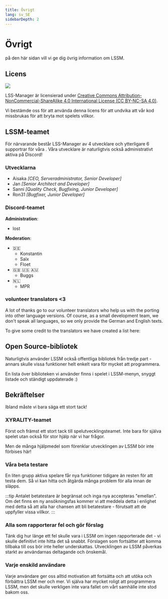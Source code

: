 ```yaml
---
title: Övrigt
lang: sv_SE
sidebarDepth: 2
---
```


# Övrigt

på den här sidan vill vi ge dig övrig information om LSSM.

## Licens
[![](https://mirrors.creativecommons.org/presskit/buttons/88x31/svg/by-nc-sa.eu.svg)][license]


LSS-Manager är licensierad under [Creative Commons Attribution-NonCommercial-ShareAlike 4.0 International License (CC BY-NC-SA 4.0)][license].

Vi bestämde oss för att använda denna licens för att undvika att vår kod missbrukas för att bryta mot spelets villkor.

## LSSM-teamet
För närvarande består LSS-Manager av 4 utvecklare och ytterligare 6 supportrar för våra <discord/>. Våra utvecklare är naturligtvis också administrativt aktiva på Discord!

### Utvecklarna
* Aisaka *[CEO, Serveradministrator, Senior Developer]*
* Jan *[Senior Architect and Developer]*
* Sanni *[Quality Check, Bugfixing, Junior Developer]*
* Ron31 *[Bugfixer, Junior Developer]*

### Discord-teamet
**Administration**:
* lost

**Moderation**:
* 🇩🇪
    * Konstantin
    * Saïx
    * Floet
* 🇬🇧 🇺🇸 🇦🇺
    * Buggs
* 🇳🇱
    * MPR

### volunteer translators <3
A lot of thanks go to our volunteer translators who help us with the porting into other language versions. Of course, as a small development team, we don't speak all languages, so we only provide the German and English texts.

To give some credit to the translators we have created a list here:
<translators/>

## Open Source-bibliotek
Naturligtvis använder LSSM också offentliga bibliotek från tredje part - annars skulle vissa funktioner helt enkelt vara för mycket att programmera.

En lista över biblioteken vi använder finns i spelet i LSSM-menyn, snyggt listade och ständigt uppdaterade :)

## Bekräftelser
Ibland måste vi bara säga ett stort tack!

### XYRALITY-teamet
Först och främst ett stort tack till spelutvecklingsteamet. Inte bara för själva spelet utan också för stor hjälp när vi har frågor.

Men de många hjälpmedel som förenklar utvecklingen av LSSM bör inte förbises här!

### Våra beta testare
En liten grupp aktiva spelare får nya funktioner tidigare än resten för att testa dem. Så vi kan hitta och åtgärda många problem för alla innan de släpps.

:::tip
Antalet betatestare är begränsat och inga nya accepteras "emellan". Om det finns en ny ansökningsfas kommer vi att meddela detta i enlighet med detta så att alla har chansen att bli betatestare - förutsatt att de uppfyller vissa villkor.
:::

### Alla som rapporterar fel och gör förslag
Tänk dig hur länge ett fel skulle vara i LSSM om ingen rapporterade det - vi skulle definitivt inte hitta det så snabbt. Förslagen som fortsätter att komma tillbaka till oss bör inte heller underskattas. Utvecklingen av LSSM påverkas starkt av användarnas deltagande och önskemål.

### Varje enskild användare
Varje användare ger oss alltid motivation att fortsätta och att utöka och förbättra LSSM mer och mer. Vi själva har mycket roligt att programmera LSSM, men det skulle verkligen inte vara fallet om vårt samhälle inte stod bakom oss.

[license]: https://creativecommons.org/licenses/by-nc-sa/4.0/deed.en
